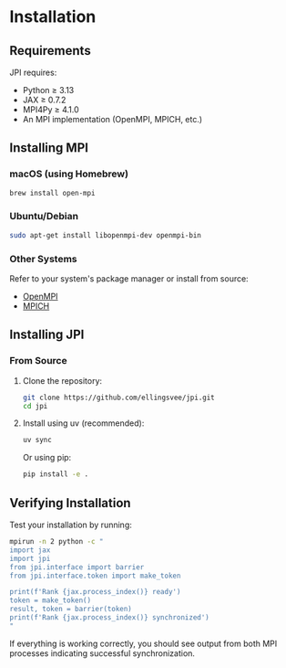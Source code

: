 # Installation

## Requirements

JPI requires:

- Python ≥ 3.13
- JAX ≥ 0.7.2
- MPI4Py ≥ 4.1.0
- An MPI implementation (OpenMPI, MPICH, etc.)

## Installing MPI

### macOS (using Homebrew)

```bash
brew install open-mpi
```

### Ubuntu/Debian

```bash
sudo apt-get install libopenmpi-dev openmpi-bin
```

### Other Systems

Refer to your system's package manager or install from source:
- [OpenMPI](https://www.open-mpi.org/)
- [MPICH](https://www.mpich.org/)

## Installing JPI

### From Source

1. Clone the repository:
   ```bash
   git clone https://github.com/ellingsvee/jpi.git
   cd jpi
   ```

2. Install using uv (recommended):
   ```bash
   uv sync
   ```

   Or using pip:
   ```bash
   pip install -e .
   ```

## Verifying Installation

Test your installation by running:

```bash
mpirun -n 2 python -c "
import jax
import jpi
from jpi.interface import barrier
from jpi.interface.token import make_token

print(f'Rank {jax.process_index()} ready')
token = make_token()
result, token = barrier(token)
print(f'Rank {jax.process_index()} synchronized')
"
```

If everything is working correctly, you should see output from both MPI processes indicating successful synchronization.